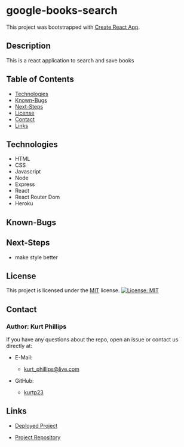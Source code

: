 # google-books-search

This project was bootstrapped with [Create React App](https://github.com/facebook/create-react-app).

 ## Description

This is a react application to search and save books

  ## Table of Contents

  
  * [Technologies](#technologies)
  * [Known-Bugs](#known-bugs)
  * [Next-Steps](#next-steps)
  * [License](#license)
  * [Contact](#contact)
  * [Links](#links)


  ## Technologies
  
  * HTML
  * CSS
  * Javascript
  * Node
  * Express
  * React
  * React Router Dom
  * Heroku
 

  ## Known-Bugs

  

  ## Next-Steps

  * make style better
  

  ## License

  This project is licensed under the [MIT](https://opensource.org/licenses/MIT) license.
  [![License: MIT](https://img.shields.io/badge/License-MIT-yellow.svg)](https://opensource.org/licenses/MIT)


  ## Contact

  ### Author: Kurt Phillips

  If you have any questions about the repo, open an issue or contact us directly at:
  - E-Mail: 
    
    * kurt_phillips@live.com
    
  - GitHub: 
    
    * [kurtp23](https://github.com/kurtp23)
   

  ## Links

  - [Deployed Project](https://salty-castle-05179.herokuapp.com/) 

  - [Project Repository](https://github.com/kurtp23/google-books-search)
